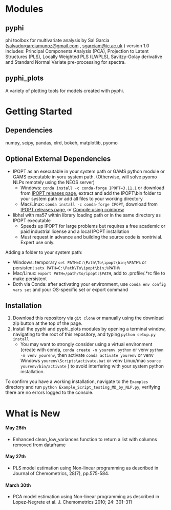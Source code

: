 # Modules
## pyphi
phi toolbox for multivariate analysis by Sal Garcia (salvadorgarciamunoz@gmail.com , sgarciam@ic.ac.uk )
version 1.0 includes: Principal Components Analysis (PCA), Projection to Latent Structures (PLS), Locally Weighted PLS (LWPLS), Savitzy-Golay derivative and Standard Normal Variate pre-processing for spectra.

## pyphi_plots
A variety of plotting tools for models created with pyphi. 

# Getting Started
## Dependencies
numpy, scipy, pandas, xlrd, bokeh, matplotlib, pyomo

## Optional External Dependencies
- IPOPT as an executable in your system path or GAMS python module or GAMS executable in yoru system path. (Otherwise, will solve pyomo NLPs remotely using the NEOS server)
  - Windows: ```conda install -c conda-forge IPOPT=3.11.1``` or download from [IPOPT releases page](https://github.com/coin-or/Ipopt/releases), extract and add the IPOPT\bin folder to your system path or add all files to your working directory
  - Mac/Linux: ```conda install -c conda-forge IPOPT```, download from [IPOPT releases page](https://github.com/coin-or/Ipopt/releases), or [Compile using coinbrew](https://coin-or.github.io/Ipopt/INSTALL.html#COINBREW)
- libhsl with ma57 within library loading path or in the same directory as IPOPT executable
   - Speeds up IPOPT for large problems but requires a free academic or paid industrial license and a local IPOPT installation
   - Must request in advance and building the source code is nontrivial. Expert use only.

Adding a folder to your system path:
 - Windows: temporary ```set PATH=C:\Path\To\ipopt\bin;%PATH%``` or persistent ```setx PATH=C:\Path\To\ipopt\bin;%PATH%```
 - Mac/Linux: ```export PATH=/path/to/ipopt:$PATH```, add to .profile/.*rc file to make persistent
 - Both via Conda: after activating your environment, use ```conda env config vars set``` and your OS-specific set or export command

## Installation
1) Download this repository via ```git clone``` or manually using the download zip button at the top of the page.
2) Install the pyphi and pyphi_plots modules by opening a terminal window, navigating to the root of this repository, and typing ```python setup.py install```
   - You may want to strongly consider using a virtual environment (create with conda, ```conda create -n yourenv python``` or venv ```python -m venv yourenv```, then activate ```conda activate yourenv``` or venv Windows ```yourenv\Scripts\activate.bat``` or venv Linux/mac ```source yourenv/bin/activate``` ) to avoid interfering with your system python installation. 
 
To confirm you have a working installation, navigate to the ```Examples``` directory and run ```python Example_Script_testing_MD_by_NLP.py```, verifying there are no errors logged to the console.
	
# What is New
#### May 28th
* Enhanced clean_low_variances function to return a list with columns removed from dataframe
#### May 27th
* PLS model estimation using Non-linear programming as described in Journal of Chemometrics, 28(7), pp.575-584.
#### March 30th
* PCA model estimation using Non-linear programming as described in Lopez-Negrete et al. J. Chemometrics 2010; 24: 301–311

